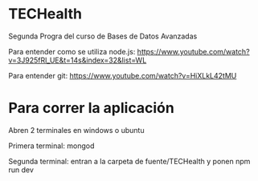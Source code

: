 # TECHealth
Segunda Progra del curso de Bases de Datos Avanzadas

Para entender como se utiliza node.js:
https://www.youtube.com/watch?v=3J925fRl_UE&t=14s&index=32&list=WL

Para entender git:
https://www.youtube.com/watch?v=HiXLkL42tMU

# Para correr la aplicación

Abren 2 terminales en windows o ubuntu

Primera terminal: mongod

Segunda terminal: entran a la carpeta de fuente/TECHealth y ponen npm run dev
